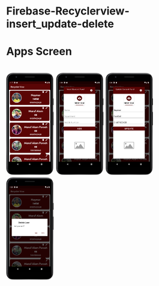 # Firebase-Recyclerview-insert_update-delete
<h1>Apps Screen<h1>
<img src="./Screenshot/homepage.png" width="25%">
<img src="./Screenshot/insert data.png" width="25%">
<img src="./Screenshot/update data.png" width="25%">
<img src="./Screenshot/delete data.png" width="25%"

